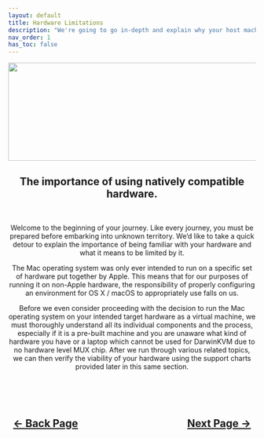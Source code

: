 ```yaml
---
layout: default
title: Hardware Limitations
description: "We're going to go in-depth and explain why your host machine matters."
nav_order: 1
has_toc: false
---
```


<style>
  .navigation-container {
    display: flex;
    justify-content: space-between;
    align-items: center;
    width: 100%;
  }
  
  .nav-button {
    margin: 10px;
  }
</style>

<p align="center">
  <img width="650" height="200" src="../../assets/Headers/HeaderImportanceOfHW.png">
</p>

<h2 align="center">The importance of using natively compatible hardware.</h2>
<br>

<p align="center">Welcome to the beginning of your journey. Like every journey, you must be prepared before embarking into unknown territory. We’d like to take a quick detour to explain the importance of being familiar with your hardware and what it means to be limited by it.</p>

<p align="center">The Mac operating system was only ever intended to run on a specific set of hardware put together by Apple. This means that for our purposes of running it on non-Apple hardware, the responsibility of properly configuring an environment for OS X / macOS to appropriately use falls on us.</p>

<p align="center">Before we even consider proceeding with the decision to run the Mac operating system on your intended target hardware as a virtual machine, we must thoroughly understand all its individual components and the process, especially if it is a pre-built machine and you are unaware what kind of hardware you have or a laptop which cannot be used for DarwinKVM due to no hardware level MUX chip. After we run through various related topics, we can then verify the viability of your hardware using the support charts provided later in this same section.</p>

<br>
<h2 align="center">
  <br>
  <div class="navigation-container">
    <a class="nav-button" href="../../docs/01-WelcomeArea/04-DocsExplained.html">&larr; Back Page</a>
    <a class="nav-button" href="../02-KnowYourHardware">Next Page &rarr;</a>
  </div>
  <br>
</h2>
